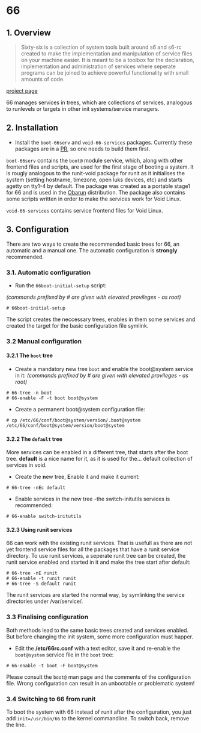 # 66

## 1. Overview

> Sixty-six is a collection of system tools built around s6 and s6-rc created to make the implementation and manipulation of service files on your machine easier. It is meant to be a toolbox for the declaration, implementation and administration of services where seperate programs can be joined to achieve powerful functionality with small amounts of code.

[project page](https://web.obarun.org/software/66/v0.6.0.0/)

66 manages services in trees, which are collections of services, analogous to runlevels or targets in other init systems/service managers.


## 2. Installation

- Install the `boot-66serv` and `void-66-services` packages. Currently these packages are in a [PR](https://github.com/void-linux/void-packages/pull/25743), so one needs to build them first.

`boot-66serv` contains the `boot@` module service, which, along with other frontend files and scripts, are used for the first stage of booting a system. It is rougly analogous to the runit-void package for runit as it initialises the system (setting hostname, timezone, open luks devices, etc) and starts agetty on tty1-4 by default. The package was created as a portable stage1 for 66 and is used in the [Obarun](http://obarun.org/) distribution.
The package also contains some scripts written in order to make the services work for Void Linux.

`void-66-services` contains service frontend files for Void Linux.
 

## 3. Configuration

There are two ways to create the recommended basic trees for 66, an automatic and a manual one. The automatic configuration is **strongly** recommended.

### 3.1. Automatic configuration

- Run the `66boot-initial-setup` script:

_(commands prefixed by #  are given with elevated provileges - as root)_
```
# 66boot-initial-setup
```

The script creates the neccessary trees, enables in them some services and created the target for the basic configuration file symlink.


### 3.2 Manual configuration

#### 3.2.1 The `boot` tree

- Create a mandatory **n**ew tree `boot` and enable the boot@system service in it:
_(commands prefixed by #  are given with elevated provileges - as root)_
```
# 66-tree -n boot  
# 66-enable -F -t boot boot@system
```
- Create a permanent boot@system configuration file:
```
# cp /etc/66/conf/boot@system/version/.boot@system /etc/66/conf/boot@system/version/boot@system
```

#### 3.2.2 The `default` tree
More services can be enabled in a different tree, that starts after the boot tree. **default** is a nice name for it, as it is used for the... default collection of services in void.

- Create the **n**ew tree, **E**nable it and make it **c**urrent:

```
# 66-tree -nEc default
```

- Enable services in the new tree -the switch-initutils services is recommended:
```
# 66-enable switch-initutils
```

#### 3.2.3 Using runit services

66 can work with the existing runit services. That is usefull as there are not yet frontend service files for all the packages that have a runit service directory.
To use runit services, a seperate runit tree can be created, the runit service enabled and started in it and make the tree start after default:

```
# 66-tree -nE runit
# 66-enable -t runit runit
# 66-tree -S default runit
```

The runit services are started the normal way, by symlinking the service directories under /var/service/.


### 3.3 Finalising configuration

Both methods lead to the same basic trees created and services enabled. But before changing the init system, some more configuration must happer.

- Edit the **/etc/66rc.conf** with a text editor, save it and re-enable the `boot@system` service file in the `boot` tree:

```
# 66-enable -t boot -F boot@system
```

Please consult the `boot@` man page and the comments of the configuration file. Wrong configuration can result in an unbootable or problematic system!

### 3.4 Switching to 66 from runit

To boot the system with 66 instead of runit after the configuration, you just add `init=/usr/bin/66` to the kernel commandline. To switch back, remove the line.
